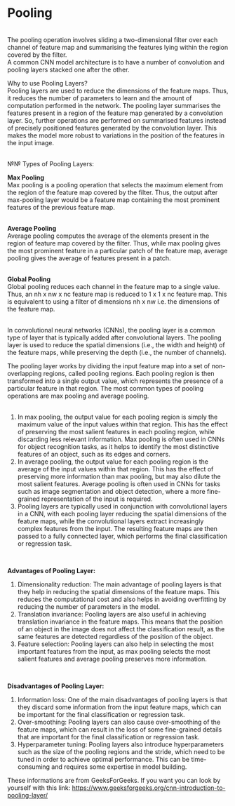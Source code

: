 # Pooling
<br/>
The pooling operation involves sliding a two-dimensional filter over each channel of feature map and summarising the features lying within the region covered by the filter. <br/>
A common CNN model architecture is to have a number of convolution and pooling layers stacked one after the other. <br/>

Why to use Pooling Layers?<br/>
Pooling layers are used to reduce the dimensions of the feature maps. Thus, it reduces the number of parameters to learn and the amount of computation performed in the network.
The pooling layer summarises the features present in a region of the feature map generated by a convolution layer. So, further operations are performed on summarised features instead of precisely positioned features generated by the convolution layer. This makes the model more robust to variations in the position of the features in the input image. <br/>
<br/>

№№ Types of Pooling Layers:
 
**Max Pooling**<br/>
Max pooling is a pooling operation that selects the maximum element from the region of the feature map covered by the filter. Thus, the output after max-pooling layer would be a feature map containing the most prominent features of the previous feature map. <br/>
<br/>

**Average Pooling** <br/>
Average pooling computes the average of the elements present in the region of feature map covered by the filter. Thus, while max pooling gives the most prominent feature in a particular patch of the feature map, average pooling gives the average of features present in a patch. <br/>
<br/>

**Global Pooling** <br/>
Global pooling reduces each channel in the feature map to a single value. Thus, an nh x nw x nc feature map is reduced to 1 x 1 x nc feature map. This is equivalent to using a filter of dimensions nh x nw i.e. the dimensions of the feature map. <br/>
<br/>

In convolutional neural networks (CNNs), the pooling layer is a common type of layer that is typically added after convolutional layers. The pooling layer is used to reduce the spatial dimensions (i.e., the width and height) of the feature maps, while preserving the depth (i.e., the number of channels).<br/>

The pooling layer works by dividing the input feature map into a set of non-overlapping regions, called pooling regions. Each pooling region is then transformed into a single output value, which represents the presence of a particular feature in that region. The most common types of pooling operations are max pooling and average pooling.<br/>
<br/>

1. In max pooling, the output value for each pooling region is simply the maximum value of the input values within that region. This has the effect of preserving the most salient features in each pooling region, while discarding less relevant information. Max pooling is often used in CNNs for object recognition tasks, as it helps to identify the most distinctive features of an object, such as its edges and corners.
2. In average pooling, the output value for each pooling region is the average of the input values within that region. This has the effect of preserving more information than max pooling, but may also dilute the most salient features. Average pooling is often used in CNNs for tasks such as image segmentation and object detection, where a more fine-grained representation of the input is required.
3. Pooling layers are typically used in conjunction with convolutional layers in a CNN, with each pooling layer reducing the spatial dimensions of the feature maps, while the convolutional layers extract increasingly complex features from the input. The resulting feature maps are then passed to a fully connected layer, which performs the final classification or regression task. <br/>
<br/>

**Advantages of Pooling Layer:** <br/>
1. Dimensionality reduction: The main advantage of pooling layers is that they help in reducing the spatial dimensions of the feature maps. This reduces the computational cost and also helps in avoiding overfitting by reducing the number of parameters in the model.
2. Translation invariance: Pooling layers are also useful in achieving translation invariance in the feature maps. This means that the position of an object in the image does not affect the classification result, as the same features are detected regardless of the position of the object.
3. Feature selection: Pooling layers can also help in selecting the most important features from the input, as max pooling selects the most salient features and average pooling preserves more information. <br/>
<br/>

**Disadvantages of Pooling Layer:** <br/>
1. Information loss: One of the main disadvantages of pooling layers is that they discard some information from the input feature maps, which can be important for the final classification or regression task.
2. Over-smoothing: Pooling layers can also cause over-smoothing of the feature maps, which can result in the loss of some fine-grained details that are important for the final classification or regression task.
3. Hyperparameter tuning: Pooling layers also introduce hyperparameters such as the size of the pooling regions and the stride, which need to be tuned in order to achieve optimal performance. This can be time-consuming and requires some expertise in model building.


These informations are from GeeksForGeeks. If you want you can look by yourself with this link: https://www.geeksforgeeks.org/cnn-introduction-to-pooling-layer/

